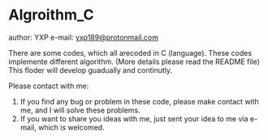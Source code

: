 # Algroithm_C

author: YXP
e-mail: yxp189@protonmail.com

There are some codes, which all arecoded in C (language). These codes implemente different algorithm. 
(More details please read the README file)
This floder will develop guadually and continutly.

Please contact with me:
1. If you find any bug or problem in these code, please make contact with me, and I will solve these problems.
2. If you want to share you ideas with me, just sent your idea to me via e-mail, which is welcomed.
